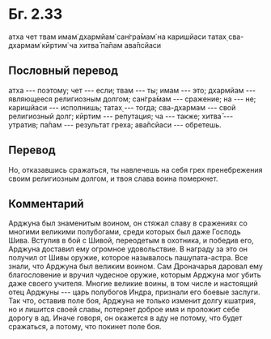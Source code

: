 # Бг. 2.33

атха чет твам имам̇ дхармйам̇ сан̇гра̄мам̇ на каришйаси татах̣ сва-дхармам̇
кӣртим̇ ча хитва̄ па̄пам ава̄псйаси

## Пословный перевод

атха --- поэтому; чет --- если; твам --- ты; имам --- это; дхармйам ---
являющееся религиозным долгом; сан̇гра̄мам --- сражение; на --- не;
каришйаси --- исполнишь; татах̣ --- тогда; сва-дхармам --- свой
религиозный долг; кӣртим --- репутация; ча --- также; хитва̄ --- утратив;
па̄пам --- результат греха; ава̄псйаси --- обретешь.

## Перевод

Но, отказавшись сражаться, ты навлечешь на себя грех пренебрежения своим
религиозным долгом, и твоя слава воина померкнет.

## Комментарий

Арджуна был знаменитым воином, он стяжал славу в сражениях со многими
великими полубогами, среди которых был даже Господь Шива. Вступив в бой
с Шивой, переодетым в охотника, и победив его, Арджуна доставил ему
огромное удовольствие. В награду за это он получил от Шивы оружие,
которое называлось пашупата-астра. Все знали, что Арджуна был великим
воином. Сам Дроначарья даровал ему благословение и вручил чудесное
оружие, которым Арджуна мог убить даже своего учителя. Многие великие
воины, в том числе и настоящий отец Арджуны --- царь полубогов Индра,
признали его боевые заслуги. Так что, оставив поле боя, Арджуна не
только изменит долгу кшатрия, но и лишится своей славы, потеряет доброе
имя и проложит себе дорогу в ад. Иначе говоря, он окажется в аду не
потому, что будет сражаться, а потому, что покинет поле боя.
